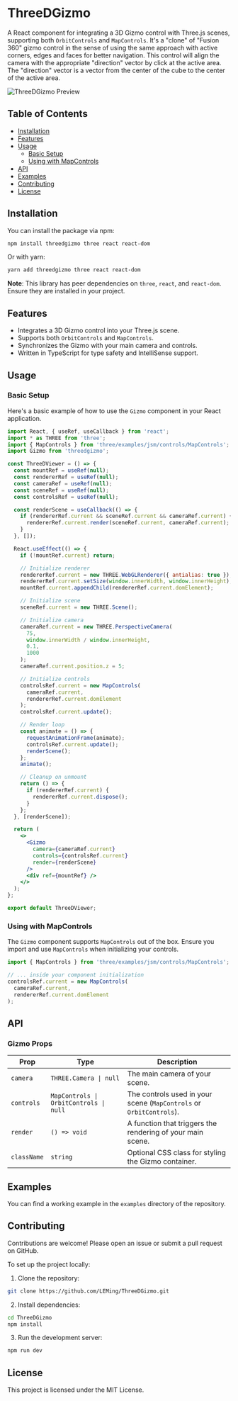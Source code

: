 # ThreeDGizmo

A React component for integrating a 3D Gizmo control with Three.js scenes, supporting both `OrbitControls` and `MapControls`.
It's a "clone" of "Fusion 360" gizmo control in the sense of using the same approach with active corners, edges and faces for better navigation.
This control will align the camera with the appropriate "direction" vector by click at the active area.
The "direction" vector is a vector from the center of the cube to the center of the active area.

![ThreeDGizmo Preview](https://github.com/LEMing/ThreeDGizmo/raw/main/src/assets/cover.png)

## Table of Contents
- [Installation](#installation)
- [Features](#features)
- [Usage](#usage)
    - [Basic Setup](#basic-setup)
    - [Using with MapControls](#using-with-mapcontrols)
- [API](#api)
- [Examples](#examples)
- [Contributing](#contributing)
- [License](#license)

## Installation

You can install the package via npm:

```bash
npm install threedgizmo three react react-dom
```

Or with yarn:

```bash
yarn add threedgizmo three react react-dom
```

**Note**: This library has peer dependencies on `three`, `react`, and `react-dom`. Ensure they are installed in your project.

## Features

- Integrates a 3D Gizmo control into your Three.js scene.
- Supports both `OrbitControls` and `MapControls`.
- Synchronizes the Gizmo with your main camera and controls.
- Written in TypeScript for type safety and IntelliSense support.

## Usage

### Basic Setup

Here's a basic example of how to use the `Gizmo` component in your React application.

```jsx
import React, { useRef, useCallback } from 'react';
import * as THREE from 'three';
import { MapControls } from 'three/examples/jsm/controls/MapControls';
import Gizmo from 'threedgizmo';

const ThreeDViewer = () => {
  const mountRef = useRef(null);
  const rendererRef = useRef(null);
  const cameraRef = useRef(null);
  const sceneRef = useRef(null);
  const controlsRef = useRef(null);

  const renderScene = useCallback(() => {
    if (rendererRef.current && sceneRef.current && cameraRef.current) {
      rendererRef.current.render(sceneRef.current, cameraRef.current);
    }
  }, []);

  React.useEffect(() => {
    if (!mountRef.current) return;

    // Initialize renderer
    rendererRef.current = new THREE.WebGLRenderer({ antialias: true });
    rendererRef.current.setSize(window.innerWidth, window.innerHeight);
    mountRef.current.appendChild(rendererRef.current.domElement);

    // Initialize scene
    sceneRef.current = new THREE.Scene();

    // Initialize camera
    cameraRef.current = new THREE.PerspectiveCamera(
      75,
      window.innerWidth / window.innerHeight,
      0.1,
      1000
    );
    cameraRef.current.position.z = 5;

    // Initialize controls
    controlsRef.current = new MapControls(
      cameraRef.current,
      rendererRef.current.domElement
    );
    controlsRef.current.update();

    // Render loop
    const animate = () => {
      requestAnimationFrame(animate);
      controlsRef.current.update();
      renderScene();
    };
    animate();

    // Cleanup on unmount
    return () => {
      if (rendererRef.current) {
        rendererRef.current.dispose();
      }
    };
  }, [renderScene]);

  return (
    <>
      <Gizmo
        camera={cameraRef.current}
        controls={controlsRef.current}
        render={renderScene}
      />
      <div ref={mountRef} />
    </>
  );
};

export default ThreeDViewer;
```

### Using with MapControls

The `Gizmo` component supports `MapControls` out of the box. Ensure you import and use `MapControls` when initializing your controls.

```jsx
import { MapControls } from 'three/examples/jsm/controls/MapControls';

// ... inside your component initialization
controlsRef.current = new MapControls(
  cameraRef.current,
  rendererRef.current.domElement
);
```

## API

### Gizmo Props

| Prop | Type | Description |
|------|------|-------------|
| `camera` | `THREE.Camera \| null` | The main camera of your scene. |
| `controls` | `MapControls \| OrbitControls \| null` | The controls used in your scene (`MapControls` or `OrbitControls`). |
| `render` | `() => void` | A function that triggers the rendering of your main scene. |
| `className` | `string` | Optional CSS class for styling the Gizmo container. |

## Examples

You can find a working example in the `examples` directory of the repository.

## Contributing

Contributions are welcome! Please open an issue or submit a pull request on GitHub.

To set up the project locally:

1. Clone the repository:

```bash
git clone https://github.com/LEMing/ThreeDGizmo.git
```

2. Install dependencies:

```bash
cd ThreeDGizmo
npm install
```

3. Run the development server:

```bash
npm run dev
```

## License

This project is licensed under the MIT License.
